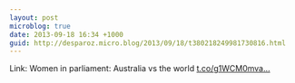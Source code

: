 ```yaml
---
layout: post
microblog: true
date: 2013-09-18 16:34 +1000
guid: http://desparoz.micro.blog/2013/09/18/t380218249981730816.html
---
```

Link: Women in parliament: Australia vs the world [t.co/g1WCM0mva...](http://t.co/g1WCM0mvaQ)
